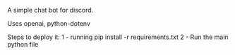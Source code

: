 A simple chat bot for discord. 

Uses openai, python-dotenv

Steps to deploy it:
  1 - running pip install -r requirements.txt
  2 - Run the main python file
